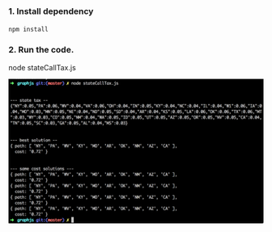 ### 1. Install dependency
`npm install`

### 2. Run the code.
node stateCallTax.js

![alt best route](screenshorts/bestroute.png)